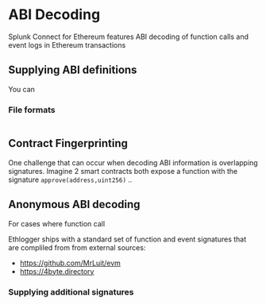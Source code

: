 # ABI Decoding

Splunk Connect for Ethereum features ABI decoding of function calls and event logs in Ethereum transactions

## Supplying ABI definitions

You can

### File formats

```json

```

## Contract Fingerprinting

One challenge that can occur when decoding ABI information is overlapping signatures. Imagine 2 smart contracts both expose a function with the signature `approve(address,uint256)`
..

## Anonymous ABI decoding

For cases where function call

Ethlogger ships with a standard set of function and event signatures that are compliled from from external sources:

-   https://github.com/MrLuit/evm
-   https://4byte.directory

### Supplying additional signatures
